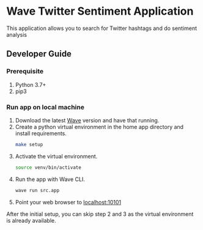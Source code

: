 # Wave Twitter Sentiment Application

This application allows you to search for Twitter hashtags and do sentiment analysis

## Developer Guide 

### Prerequisite 
1. Python 3.7+
2. pip3

### Run app on local machine 

1. Download the latest [Wave](https://github.com/h2oai/wave/releases) version and have that running. 
2. Create a python virtual environment in the home app directory and install requirements. 
    ```bash
    make setup
    ```
3. Activate the virtual environment.
    ```bash 
    source venv/bin/activate
    ```
4. Run the app with Wave CLI.
    ```bash
    wave run src.app
    ```
5. Point your web browser to [localhost:10101](http://localhost:10101)

After the initial setup, you can skip step 2 and 3 as the virtual environment is already available.